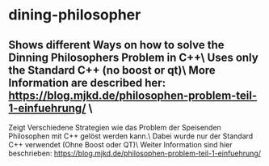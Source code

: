 # dining-philosopher
Shows different Ways on how to solve the Dinning Philosophers Problem in C++\\
Uses only the Standard C++ (no boost or qt)\\
More Information are described her: https://blog.mjkd.de/philosophen-problem-teil-1-einfuehrung/
\\
----------------------------------------------------------------------------------------------------
Zeigt Verschiedene Strategien wie das Problem der Speisenden Philosophen mit C++ gelöst werden kann.\\
Dabei wurde nur der Standard C++ verwendet (Ohne Boost oder QT)\\
Weiter Information sind hier beschrieben: https://blog.mjkd.de/philosophen-problem-teil-1-einfuehrung/
